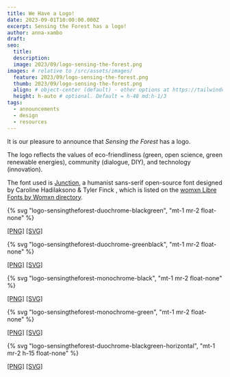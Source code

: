```yaml
---
title: We Have a Logo! 
date: 2023-09-01T10:00:00.000Z
excerpt: Sensing the Forest has a logo!
author: anna-xambo
draft: 
seo:
  title:
  description:
  image: 2023/09/logo-sensing-the-forest.png
images: # relative to /src/assets/images/
  feature: 2023/09/logo-sensing-the-forest.png
  thumb: 2023/09/logo-sensing-the-forest.png
  align: # object-center (default) - other options at https://tailwindcss.com/docs/object-position
  height: h-auto # optional. Default = h-48 md:h-1/3
tags:
  - announcements
  - design
  - resources
---
```


It is our pleasure to announce that *Sensing the Forest* has a logo. 

The logo reflects the values of eco-friendliness (green, open science, green renewable energies), community (dialogue, DIY), and technology (innovation).

The font used is [Junction](https://www.theleagueofmoveabletype.com/junction), a humanist sans-serif open-source font designed by Caroline Hadilaksono & Tyler Finck , which is listed on the [womxn Libre Fonts by Womxn directory](https://www.design-research.be/by-womxn/).

{% svg "logo-sensingtheforest-duochrome-blackgreen", "mt-1 mr-2 float-none" %}

[\[PNG\]](/assets/images/logo/logo-sensingtheforest-duochrome-blackgreen.png) [\[SVG\]](/assets/images/logo/logo-sensingtheforest-duochrome-blackgreen.svg)

{% svg "logo-sensingtheforest-duochrome-greenblack", "mt-1 mr-2 float-none" %}

[\[PNG\]](/assets/images/logo/logo-sensingtheforest-duochrome-greenblack.png) [\[SVG\]](/assets/images/logo/logo-sensingtheforest-duochrome-greenblack.svg)

{% svg "logo-sensingtheforest-monochrome-black", "mt-1 mr-2 float-none" %}

[\[PNG\]](/assets/images/logo/logo-sensingtheforest-monochrome-black.png) [\[SVG\]](/assets/images/logo/logo-sensingtheforest-monochrome-black.svg)

{% svg "logo-sensingtheforest-monochrome-green", "mt-1 mr-2 float-none" %}

[\[PNG\]](/assets/images/logo/logo-sensingtheforest-monochrome-green.png) [\[SVG\]](/assets/images/logo/logo-sensingtheforest-monochrome-green.svg)

{% svg "logo-sensingtheforest-duochrome-blackgreen-horizontal", "mt-1 mr-2 h-15 float-none" %}

[\[PNG\]](/assets/images/logo/logo-sensingtheforest-duochrome-blackgreen-horizontal.png) [\[SVG\]](/assets/images/logo/logo-sensingtheforest-duochrome-blackgreen-horizontal.svg)


